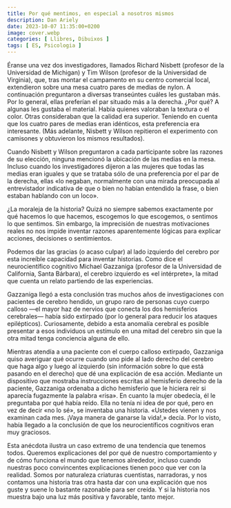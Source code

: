 ```yaml
---
title: Por qué mentimos, en especial a nosotros mismos
description: Dan Ariely
date: 2023-10-07 11:35:00+0200
image: cover.webp
categories: [ Llibres, Dibuixos ]
tags: [ ES, Psicologia ]
---
```


Éranse una vez dos investigadores, llamados Richard Nisbett (profesor de la Universidad de Michigan) y Tim Wilson (profesor de la Universidad de Virginia), que, tras montar el campamento en su centro comercial local, extendieron sobre una mesa cuatro pares de medias de nylon. A continuación preguntaron a diversas transeúntes cuáles les gustaban más. Por lo general, ellas preferían el par situado más a la derecha. ¿Por qué? A algunas les gustaba el material. Había quienes valoraban la textura o el color. Otras consideraban que la calidad era superior. Teniendo en cuenta que los cuatro pares de medias eran idénticos, esta preferencia era interesante. (Más adelante, Nisbett y Wilson repitieron el experimento con camisones y obtuvieron los mismos resultados).

Cuando Nisbett y Wilson preguntaron a cada participante sobre las razones de su elección, ninguna mencionó la ubicación de las medias en la mesa. Incluso cuando los investigadores dijeron a las mujeres que todas las medias eran iguales y que se trataba sólo de una preferencia por el par de la derecha, ellas «lo negaban, normalmente con una mirada preocupada al entrevistador indicativa de que o bien no habían entendido la frase, o bien estaban hablando con un loco».

¿La moraleja de la historia? Quizá no siempre sabemos exactamente por qué hacemos lo que hacemos, escogemos lo que escogemos, o sentimos lo que sentimos. Sin embargo, la imprecisión de nuestras motivaciones reales no nos impide inventar razones aparentemente lógicas para explicar acciones, decisiones o sentimientos.

Podemos dar las gracias (o acaso culpar) al lado izquierdo del cerebro por esta increíble capacidad para inventar historias. Como dice el neurocientífico cognitivo Michael Gazzaniga (profesor de la Universidad de California, Santa Bárbara), el cerebro izquierdo es «el intérprete», la mitad que cuenta un relato partiendo de las experiencias.

Gazzaniga llegó a esta conclusión tras muchos años de investigaciones con pacientes de cerebro hendido, un grupo raro de personas cuyo cuerpo calloso —el mayor haz de nervios que conecta los dos hemisferios cerebrales— había sido extirpado (por lo general para reducir los ataques epilépticos). Curiosamente, debido a esta anomalía cerebral es posible presentar a esos individuos un estímulo en una mitad del cerebro sin que la otra mitad tenga conciencia alguna de ello.

Mientras atendía a una paciente con el cuerpo calloso extirpado, Gazzaniga quiso averiguar qué ocurre cuando uno pide al lado derecho del cerebro que haga algo y luego al izquierdo (sin información sobre lo que está pasando en el derecho) que dé una explicación de esa acción. Mediante un dispositivo que mostraba instrucciones escritas al hemisferio derecho de la paciente, Gazzaniga ordenaba a dicho hemisferio que le hiciera reír si aparecía fugazmente la palabra «risa». En cuanto la mujer obedecía, él le preguntaba por qué había reído. Ella no tenía ni idea de por qué, pero en vez de decir «no lo sé», se inventaba una historia. «Ustedes vienen y nos examinan cada mes. ¡Vaya manera de ganarse la vida!,» decía. Por lo visto, había llegado a la conclusión de que los neurocientíficos cognitivos eran muy graciosos.

Esta anécdota ilustra un caso extremo de una tendencia que tenemos todos. Queremos explicaciones del por qué de nuestro comportamiento y de cómo funciona el mundo que tenemos alrededor, incluso cuando nuestras poco convincentes explicaciones tienen poco que ver con la realidad. Somos por naturaleza criaturas cuentistas, narradoras, y nos contamos una historia tras otra hasta dar con una explicación que nos guste y suene lo bastante razonable para ser creída. Y si la historia nos muestra bajo una luz más positiva y favorable, tanto mejor.
